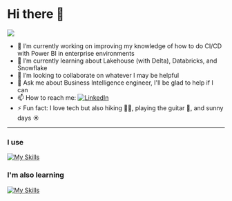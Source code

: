 # Hi there 👋 

![](https://readme-typing-svg.herokuapp.com?lines=I'm+Marcus!)

- 🔭 I’m currently working on improving my knowledge of how to do CI/CD with Power BI in enterprise environments
- 🌱 I’m currently learning about Lakehouse (with Delta), Databricks, and Snowflake
- 👯 I’m looking to collaborate on whatever I may be helpful
- 💬 Ask me about Business Intelligence engineer, I'll be glad to help if I can
- 📫 How to reach me: <a href="https://www.linkedin.com/in/marcusdipaula/"><img src="https://img.shields.io/badge/Linkedin-0077b5?style=flat&logo=linkedin" alt="LinkedIn" /></a>
- ⚡ Fun fact: I love tech but also hiking 🚶‍♂️, playing the guitar 🎸, and sunny days ☀️

---

### I use
[![My Skills](https://skillicons.dev/icons?i=azure,linux,py,r,regex,vscode,visualstudio,github,mongodb,mysql,postgres)](https://skillicons.dev)

### I'm also learning
[![My Skills](https://skillicons.dev/icons?i=nodejs,cs,redis,fastapi)](https://skillicons.dev)
